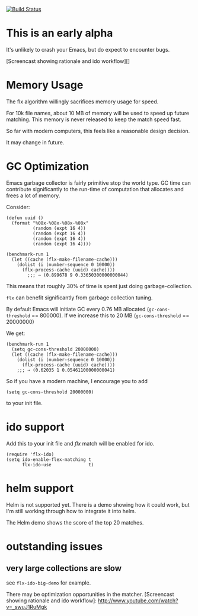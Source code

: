 [![Build Status](https://travis-ci.org/lewang/flx.png)](http://travis-ci.org/lewang/flx)

# This is an early alpha

It's unlikely to crash your Emacs, but do expect to encounter bugs.


[Screencast showing rationale and ido workflow][]

# Memory Usage

The flx algorithm willingly sacrifices memory usage for speed.

For 10k file names, about 10 MB of memory will be used to speed up future
matching.  This memory is never released to keep the match speed fast.

So far with modern computers, this feels like a reasonable design decision.

It may change in future.


# GC Optimization

Emacs garbage collector is fairly primitive stop the world type.  GC time can
contribute significantly to the run-time of computation that allocates and
frees a lot of memory.

Consider:

    (defun uuid ()
      (format "%08x-%08x-%08x-%08x"
              (random (expt 16 4))
              (random (expt 16 4))
              (random (expt 16 4))
              (random (expt 16 4))))

    (benchmark-run 1
      (let ((cache (flx-make-filename-cache)))
        (dolist (i (number-sequence 0 10000))
          (flx-process-cache (uuid) cache))))
            ;;; ⇒ (0.899678 9 0.33650300000000044)

This means that roughly 30% of time is spent just doing garbage-collection.

`flx` can benefit significantly from garbage collection tuning.

By default Emacs will initiate GC every 0.76 MB allocated (`gc-cons-threshold`
== 800000).  If we increase this to 20 MB (`gc-cons-threshold` == 20000000)

We get:

    (benchmark-run 1
      (setq gc-cons-threshold 20000000)
      (let ((cache (flx-make-filename-cache)))
        (dolist (i (number-sequence 0 10000))
          (flx-process-cache (uuid) cache))))
        ;;; ⇒ (0.62035 1 0.05461100000000041)

So if you have a modern machine, I encourage you to add

    (setq gc-cons-threshold 20000000)

to your init file.

# ido support

Add this to your init file and *flx* match will be enabled for ido.

    (require 'flx-ido)
    (setq ido-enable-flex-matching t
          flx-ido-use              t)



# helm support

Helm is not supported yet.  There is a demo showing how it could work, but I'm
still working through how to integrate it into helm.

The Helm demo shows the score of the top 20 matches.

# outstanding issues

## very large collections are slow

see `flx-ido-big-demo` for example.

There may be optimization opportunities in the matcher.
[Screencast showing rationale and ido workflow]: http://www.youtube.com/watch?v=_swuJ1RuMgk
